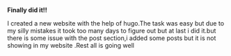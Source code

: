 **Finally did it!!**

I created a new website with the help of hugo.The task was easy but due to my silly mistakes it took too many days to figure out but at last i did it.but there is some issue with the post section,i added some posts but it is not showing in my website .Rest all is going well
